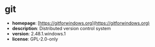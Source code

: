 # git

- **homepage**: [https://gitforwindows.org](https://gitforwindows.org)
- **description**: Distributed version control system
- **version**: 2.48.1.windows.1
- **license**: GPL-2.0-only

